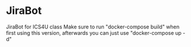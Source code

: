 # JiraBot
JiraBot for ICS4U class
Make sure to run "docker-compose build" when first using this version, afterwards you can just use "docker-compose up -d"
